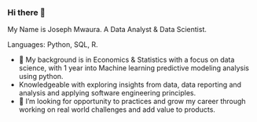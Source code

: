 ### Hi there 👋
My Name is Joseph Mwaura. A Data Analyst & Data Scientist.
  
 Languages: Python, SQL, R.
 
 
 - 👯 My background is in Economics & Statistics with a focus on data science, with 1 year into Machine learning predictive modeling analysis using python. 
 - Knowledgeable with exploring insights from data, data reporting and analysis and applying software engineering principles.
- 👯 I’m looking for opportunity to practices and grow my career through working on real world challenges and add value to products.

  
    
